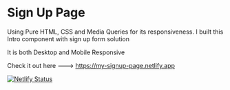 # Sign Up Page
 Using Pure HTML, CSS and Media Queries for its responsiveness. I built this Intro component with sign up form solution
 
 It is both Desktop and Mobile Responsive
 
 Check it out here ---> https://my-signup-page.netlify.app
 
 [![Netlify Status](https://api.netlify.com/api/v1/badges/a62602e9-f362-4737-8ead-bd6c897c04df/deploy-status)](https://app.netlify.com/sites/my-signup-page/deploys)
